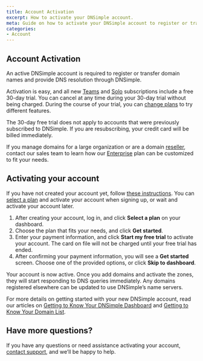 ```yaml
---
title: Account Activation
excerpt: How to activate your DNSimple account.
meta: Guide on how to activate your DNSimple account to register or transfer domain names through DNSimple, or to provide DNS resolution
categories:
- Account
---
```


## Account Activation

An active DNSimple account is required to register or transfer domain names and provide DNS resolution through DNSimple.

Activation is easy, and all new [Teams](/articles/dnsimple-plans/#teams) and [Solo](/articles/dnsimple-plans/#solo) subscriptions include a free 30-day trial. You can cancel at any time during your 30-day trial without being charged. During the course of your trial, you can [change plans](https://support.dnsimple.com/articles/changing-plans/) to try different features.

<info> 
The 30-day free trial does not apply to accounts that were previously subscribed to DNSimple. If you are resubscribing, your credit card will be billed immediately.
</info>

If you manage domains for a large organization or are a domain [reseller](https://dnsimple.com/resellers), contact our sales team to learn how our [Enterprise](https://dnsimple.com/enterprises) plan can be customized to fit your needs. 

## Activating your account

If you have not created your account yet, follow [these instructions](/articles/account-creation/). You can [select a plan](https://dnsimple.com/signup) and activate your account when signing up, or wait and activate your account later. 

1. After creating your account, log in, and click **Select a plan** on your dashboard.
2. Choose the plan that fits your needs, and click **Get started**.
3. Enter your payment information, and click **Start my free trial** to activate your account. The card on file will not be charged until your free trial has ended.
4. After confirming your payment information, you will see a **Get started** screen. Choose one of the provided options, or click **Skip to dashboard**.
   
Your account is now active. Once you add domains and activate the zones, they will start responding to DNS queries immediately. Any domains registered elsewhere can be updated to use DNSimple’s name servers.

For more details on getting started with your new DNSimple account, read our articles on [Getting to Know Your DNSimple Dashboard](/articles/dashboard/) and [Getting to Know Your Domain List](/articles/domain-list/).

## Have more questions?

If you have any questions or need assistance activating your account, [contact support](https://dnsimple.com/feedback), and we’ll be happy to help.
